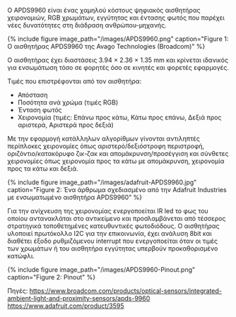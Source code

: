 Ο APDS9960 είναι ένας χαμηλού κόστους ψηφιακός αισθητήρας χειρονομιών, RGB χρωμάτων, εγγύτητας και έντασης φωτός που παρέχει νέες δυνατότητες στη διάδραση ανθρώπου-μηχανής.

{% include figure image_path="/images/APDS9960.png" caption="Figure 1: Ο αισθητήρας APDS9960 της Avago Technologies (Broadcom)" %}

Ο αισθητήρας έχει διαστάσεις 3.94 × 2.36 × 1.35 mm και κρίνεται ιδανικός για ενσωμάτωση τόσο σε φορητές όσο σε κινητές και φορετές εφαρμογές.

Τιμές που επιστρέφονται από τον αισθητήρα:

- Απόσταση
- Ποσότητα ανά χρώμα (τιμές RGB)
- Ένταση φωτός
- Χειρονομία (τιμές: Επάνω προς κάτω, Κάτω προς επάνω, Δεξιά προς αριστερά, Αριστερά προς δεξιά)

Με την εφαρμογή κατάλληλων αλγορίθμων γίνονται αντιληπτές περίπλοκες χειρονομίες όπως αριστερό/δεξιόστροφη περιστροφή, οριζόντιο/κατακόρυφο ζικ-ζακ και απομάκρυνση/προσέγγιση και σύνθετες χειρονομίες όπως χειρονομία προς τα κάτω με απομάκρυνση, χειρονομία προς τα κάτω και δεξιά.

{% include figure image_path="/images/adafruit-APDS9960.jpg" caption="Figure 2: Ένα άρθρωμα σχεδιασμένο από την Adafruit Industries με ενσωματωμένο αισθητήρα APDS9960" %}

Για την ανίχνευση της χειρονομίας ενεργοποείται IR led το φως του οποίου αντανακλάται στο αντικείμενο και προσλαμβάνεται από τέσσερος στρατηγικά τοποθετημένες κατευθυντικές φωτοδιόδους. Ο αισθητήρας υλοποιεί πρωτόκολλο I2C για την επικοινωνία, έχει ανάλυση 8bit και διαθέτει έξοδο ρυθμιζόμενου interrupt που ενεργοποείται όταν οι τιμές των χρωμάτων ή του αισθητήρα εγγύτητας υπερβούν προκαθορισμένο κατώφλι.

{% include figure image_path="/images/APDS9960-Pinout.png" caption="Figure 2: Pinout" %}

Πηγές:
https://www.broadcom.com/products/optical-sensors/integrated-ambient-light-and-proximity-sensors/apds-9960
https://www.adafruit.com/product/3595
